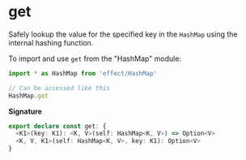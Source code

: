 # get

Safely lookup the value for the specified key in the `HashMap` using the
internal hashing function.

To import and use `get` from the "HashMap" module:

```ts
import * as HashMap from 'effect/HashMap'

// Can be accessed like this
HashMap.get
```

**Signature**

```ts
export declare const get: {
  <K1>(key: K1): <K, V>(self: HashMap<K, V>) => Option<V>
  <K, V, K1>(self: HashMap<K, V>, key: K1): Option<V>
}
```
